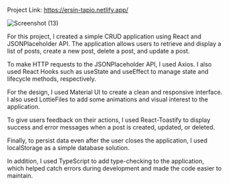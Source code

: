 Project Link: https://ersin-tapio.netlify.app/

![Screenshot (13)](https://user-images.githubusercontent.com/66500873/224496228-ffaf9c71-9f15-4a90-9e93-664b6872908c.png)


For this project, I created a simple CRUD application using React and JSONPlaceholder API. The application allows users to retrieve and display a list of posts, create a new post, delete a post, and update a post.

To make HTTP requests to the JSONPlaceholder API, I used Axios. I also used React Hooks such as useState and useEffect to manage state and lifecycle methods, respectively.

For the design, I used Material UI to create a clean and responsive interface. I also used LottieFiles to add some animations and visual interest to the application.

To give users feedback on their actions, I used React-Toastify to display success and error messages when a post is created, updated, or deleted.

Finally, to persist data even after the user closes the application, I used localStorage as a simple database solution.

In addition, I used TypeScript to add type-checking to the application, which helped catch errors during development and made the code easier to maintain.
